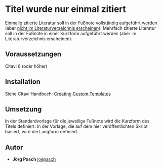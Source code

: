 # Titel wurde nur einmal zitiert
Einmalig zitierte Literatur soll in der Fußnote vollständig aufgeführt werden (aber [nicht im Literaturverzeichnis erscheinen](https://github.com/Citavi/C6-Citation-Style-Scripts/blob/master/Bibliography/BFI%20Filtering/BFI001%20Suppress%20only%20once%20cited%20titles/readme.de.md)).
Mehrfach zitierte Literatur soll in der Fußnote in einer Kurzform aufgeführt werden (aber im Literaturverzeichnis erscheinen).

## Voraussetzungen
Citavi 6 (oder höher)

## Installation
Siehe Citavi Handbuch: [Creating Custom Templates](http://www.citavi.com/creating_custom_templates)

## Umsetzung
In der Standardvorlage für die jeweilige Fußnote wird die Kurzform des Titels definiert. In der Vorlage, die auf dem hier veröffentlichten Skript basiert, wird die Langform definiert.

## Autor

* **Jörg Pasch** [joepasch](https://github.com/joepasch)
